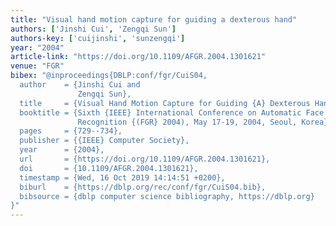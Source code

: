 ```yaml
---
title: "Visual hand motion capture for guiding a dexterous hand"
authors: ['Jinshi Cui', 'Zengqi Sun']
authors-key: ['cuijinshi', 'sunzengqi']
year: "2004"
article-link: "https://doi.org/10.1109/AFGR.2004.1301621"
venue: "FGR"
bibex: "@inproceedings{DBLP:conf/fgr/CuiS04,
  author    = {Jinshi Cui and
               Zengqi Sun},
  title     = {Visual Hand Motion Capture for Guiding {A} Dexterous Hand},
  booktitle = {Sixth {IEEE} International Conference on Automatic Face and Gesture
               Recognition {(FGR} 2004), May 17-19, 2004, Seoul, Korea},
  pages     = {729--734},
  publisher = {{IEEE} Computer Society},
  year      = {2004},
  url       = {https://doi.org/10.1109/AFGR.2004.1301621},
  doi       = {10.1109/AFGR.2004.1301621},
  timestamp = {Wed, 16 Oct 2019 14:14:51 +0200},
  biburl    = {https://dblp.org/rec/conf/fgr/CuiS04.bib},
  bibsource = {dblp computer science bibliography, https://dblp.org}
}"
---
```

